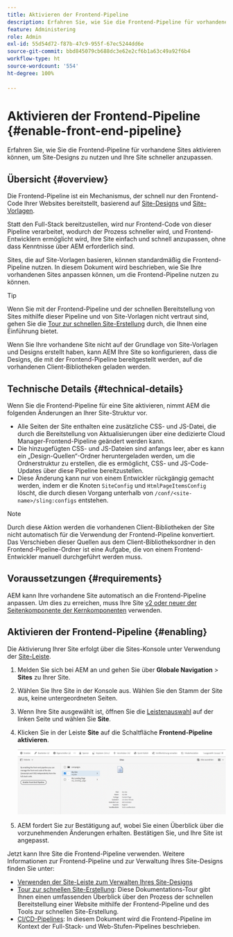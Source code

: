 ```yaml
---
title: Aktivieren der Frontend-Pipeline
description: Erfahren Sie, wie Sie die Frontend-Pipeline für vorhandene Sites aktivieren können, um Site-Designs zu nutzen und Ihre Site schneller anzupassen.
feature: Administering
role: Admin
exl-id: 55d54d72-f87b-47c9-955f-67ec5244dd6e
source-git-commit: bbd845079cb688dc3e62e2cf6b1a63c49a92f6b4
workflow-type: ht
source-wordcount: '554'
ht-degree: 100%

---
```


# Aktivieren der Frontend-Pipeline {#enable-front-end-pipeline}

Erfahren Sie, wie Sie die Frontend-Pipeline für vorhandene Sites aktivieren können, um Site-Designs zu nutzen und Ihre Site schneller anzupassen.

## Übersicht {#overview}

Die Frontend-Pipeline ist ein Mechanismus, der schnell nur den Frontend-Code Ihrer Websites bereitstellt, basierend auf [Site-Designs](site-themes.md) und [Site-Vorlagen](site-templates.md).

Statt den Full-Stack bereitzustellen, wird nur Frontend-Code von dieser Pipeline verarbeitet, wodurch der Prozess schneller wird, und Frontend-Entwicklern ermöglicht wird, Ihre Site einfach und schnell anzupassen, ohne dass Kenntnisse über AEM erforderlich sind.

Sites, die auf Site-Vorlagen basieren, können standardmäßig die Frontend-Pipeline nutzen. In diesem Dokument wird beschrieben, wie Sie Ihre vorhandenen Sites anpassen können, um die Frontend-Pipeline nutzen zu können.

>[!TIP]
>
>Wenn Sie mit der Frontend-Pipeline und der schnellen Bereitstellung von Sites mithilfe dieser Pipeline und von Site-Vorlagen nicht vertraut sind, gehen Sie die [Tour zur schnellen Site-Erstellung](/help/journey-sites/quick-site/overview.md) durch, die Ihnen eine Einführung bietet.

Wenn Sie Ihre vorhandene Site nicht auf der Grundlage von Site-Vorlagen und Designs erstellt haben, kann AEM Ihre Site so konfigurieren, dass die Designs, die mit der Frontend-Pipeline bereitgestellt werden, auf die vorhandenen Client-Bibliotheken geladen werden.

## Technische Details {#technical-details}

Wenn Sie die Frontend-Pipeline für eine Site aktivieren, nimmt AEM die folgenden Änderungen an Ihrer Site-Struktur vor.

* Alle Seiten der Site enthalten eine zusätzliche CSS- und JS-Datei, die durch die Bereitstellung von Aktualisierungen über eine dedizierte Cloud Manager-Frontend-Pipeline geändert werden kann.
* Die hinzugefügten CSS- und JS-Dateien sind anfangs leer, aber es kann ein „Design-Quellen“-Ordner heruntergeladen werden, um die Ordnerstruktur zu erstellen, die es ermöglicht, CSS- und JS-Code-Updates über diese Pipeline bereitzustellen.
* Diese Änderung kann nur von einem Entwickler rückgängig gemacht werden, indem er die Knoten `SiteConfig` und `HtmlPageItemsConfig` löscht, die durch diesen Vorgang unterhalb von `/conf/<site-name>/sling:configs` entstehen.

>[!NOTE]
>
>Durch diese Aktion werden die vorhandenen Client-Bibliotheken der Site nicht automatisch für die Verwendung der Frontend-Pipeline konvertiert. Das Verschieben dieser Quellen aus dem Client-Bibliotheksordner in den Frontend-Pipeline-Ordner ist eine Aufgabe, die von einem Frontend-Entwickler manuell durchgeführt werden muss.

## Voraussetzungen {#requirements}

AEM kann Ihre vorhandene Site automatisch an die Frontend-Pipeline anpassen. Um dies zu erreichen, muss Ihre Site [v2 oder neuer der Seitenkomponente der Kernkomponenten](https://experienceleague.adobe.com/docs/experience-manager-core-components/using/components/page.html?lang=de) verwenden.

## Aktivieren der Frontend-Pipeline {#enabling}

Die Aktivierung Ihrer Site erfolgt über die Sites-Konsole unter Verwendung der [Site-Leiste](site-rail.md).

1. Melden Sie sich bei AEM an und gehen Sie über **Globale Navigation** > **Sites** zu Ihrer Site.
1. Wählen Sie Ihre Site in der Konsole aus. Wählen Sie den Stamm der Site aus, keine untergeordneten Seiten.
1. Wenn Ihre Site ausgewählt ist, öffnen Sie die [Leistenauswahl](/help/sites-cloud/authoring/basic-handling.md#rail-selector) auf der linken Seite und wählen Sie **Site**.
1. Klicken Sie in der Leiste **Site** auf die Schaltfläche **Frontend-Pipeline aktivieren**.

   ![Frontend-Pipeline aktivieren](/help/sites-cloud/administering/assets/enable-front-end-pipeline.png)

1. AEM fordert Sie zur Bestätigung auf, wobei Sie einen Überblick über die vorzunehmenden Änderungen erhalten. Bestätigen Sie, und Ihre Site ist angepasst.

Jetzt kann Ihre Site die Frontend-Pipeline verwenden. Weitere Informationen zur Frontend-Pipeline und zur Verwaltung Ihres Site-Designs finden Sie unter:

* [Verwenden der Site-Leiste zum Verwalten Ihres Site-Designs](site-rail.md)
* [Tour zur schnellen Site-Erstellung](/help/journey-sites/quick-site/overview.md): Diese Dokumentations-Tour gibt Ihnen einen umfassenden Überblick über den Prozess der schnellen Bereitstellung einer Website mithilfe der Frontend-Pipeline und des Tools zur schnellen Site-Erstellung.
* [CI/CD-Pipelines](/help/implementing/cloud-manager/configuring-pipelines/introduction-ci-cd-pipelines.md#front-end): In diesem Dokument wird die Frontend-Pipeline im Kontext der Full-Stack- und Web-Stufen-Pipelines beschrieben.
